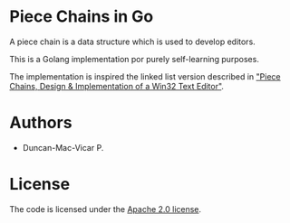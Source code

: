 
# Piece Chains in Go

A piece chain is a data structure which is used to develop editors.

This is a Golang implementation por purely self-learning purposes.

The implementation is inspired the linked list version described in ["Piece Chains, Design & Implementation of a Win32 Text Editor"](http://www.catch22.net/tuts/piece-chains).

# Authors

* Duncan-Mac-Vicar P.

# License

The code is licensed under the [Apache 2.0 license](https://www.apache.org/licenses/LICENSE-2.0).
